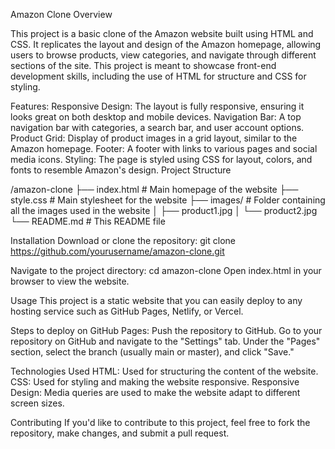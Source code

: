 Amazon Clone Overview

This project is a basic clone of the Amazon website built using HTML and CSS. It replicates the layout and design of the Amazon homepage, allowing users to browse products, view categories, and navigate through different sections of the site. This project is meant to showcase front-end development skills, including the use of HTML for structure and CSS for styling.

Features:
Responsive Design: The layout is fully responsive, ensuring it looks great on both desktop and mobile devices.
Navigation Bar: A top navigation bar with categories, a search bar, and user account options.
Product Grid: Display of product images in a grid layout, similar to the Amazon homepage.
Footer: A footer with links to various pages and social media icons.
Styling: The page is styled using CSS for layout, colors, and fonts to resemble Amazon's design.
Project Structure

/amazon-clone
  ├── index.html        # Main homepage of the website
  ├── style.css         # Main stylesheet for the website
  ├── images/           # Folder containing all the images used in the website
  │   ├── product1.jpg
  │   └── product2.jpg
  └── README.md         # This README file
  
Installation
Download or clone the repository:
git clone https://github.com/yourusername/amazon-clone.git

Navigate to the project directory:
cd amazon-clone
Open index.html in your browser to view the website.

Usage
This project is a static website that you can easily deploy to any hosting service such as GitHub Pages, Netlify, or Vercel.

Steps to deploy on GitHub Pages:
Push the repository to GitHub.
Go to your repository on GitHub and navigate to the "Settings" tab.
Under the "Pages" section, select the branch (usually main or master), and click "Save."

Technologies Used
HTML: Used for structuring the content of the website.
CSS: Used for styling and making the website responsive.
Responsive Design: Media queries are used to make the website adapt to different screen sizes.

Contributing
If you'd like to contribute to this project, feel free to fork the repository, make changes, and submit a pull request.
